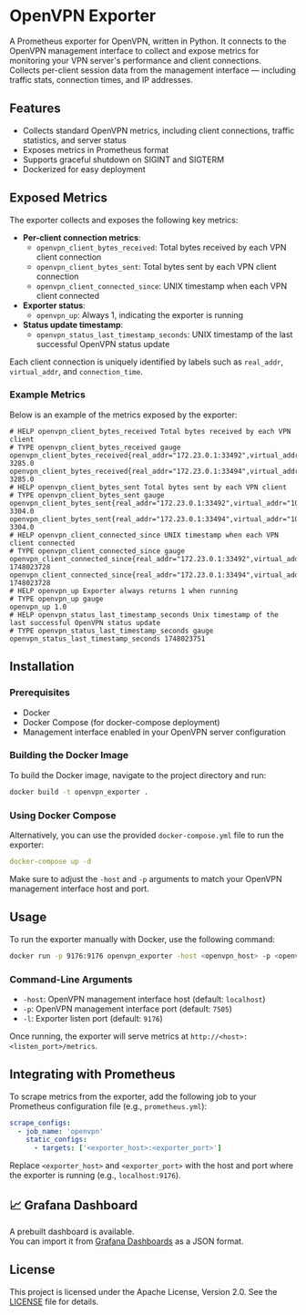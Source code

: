 # OpenVPN Exporter

A Prometheus exporter for OpenVPN, written in Python. It connects to the OpenVPN management interface to collect and expose metrics for monitoring your VPN server's performance and client connections.  
Collects per-client session data from the management interface — including traffic stats, connection times, and IP addresses.

## Features

- Collects standard OpenVPN metrics, including client connections, traffic statistics, and server status
- Exposes metrics in Prometheus format
- Supports graceful shutdown on SIGINT and SIGTERM
- Dockerized for easy deployment

## Exposed Metrics

The exporter collects and exposes the following key metrics:

- **Per-client connection metrics**:
  - `openvpn_client_bytes_received`: Total bytes received by each VPN client connection
  - `openvpn_client_bytes_sent`: Total bytes sent by each VPN client connection
  - `openvpn_client_connected_since`: UNIX timestamp when each VPN client connected
- **Exporter status**:
  - `openvpn_up`: Always 1, indicating the exporter is running
- **Status update timestamp**:
  - `openvpn_status_last_timestamp_seconds`: UNIX timestamp of the last successful OpenVPN status update

Each client connection is uniquely identified by labels such as `real_addr`, `virtual_addr`, and `connection_time`.

### Example Metrics

Below is an example of the metrics exposed by the exporter:

```plaintext
# HELP openvpn_client_bytes_received Total bytes received by each VPN client
# TYPE openvpn_client_bytes_received gauge
openvpn_client_bytes_received{real_addr="172.23.0.1:33492",virtual_addr="10.66.77.5",connection_time="1748023728"} 3285.0
openvpn_client_bytes_received{real_addr="172.23.0.1:33494",virtual_addr="10.66.77.3",connection_time="1748023728"} 3285.0
# HELP openvpn_client_bytes_sent Total bytes sent by each VPN client
# TYPE openvpn_client_bytes_sent gauge
openvpn_client_bytes_sent{real_addr="172.23.0.1:33492",virtual_addr="10.66.77.5",connection_time="1748023728"} 3304.0
openvpn_client_bytes_sent{real_addr="172.23.0.1:33494",virtual_addr="10.66.77.3",connection_time="1748023728"} 3304.0
# HELP openvpn_client_connected_since UNIX timestamp when each VPN client connected
# TYPE openvpn_client_connected_since gauge
openvpn_client_connected_since{real_addr="172.23.0.1:33492",virtual_addr="10.66.77.5",connection_time="1748023728"} 1748023728
openvpn_client_connected_since{real_addr="172.23.0.1:33494",virtual_addr="10.66.77.3",connection_time="1748023728"} 1748023728
# HELP openvpn_up Exporter always returns 1 when running
# TYPE openvpn_up gauge
openvpn_up 1.0
# HELP openvpn_status_last_timestamp_seconds Unix timestamp of the last successful OpenVPN status update
# TYPE openvpn_status_last_timestamp_seconds gauge
openvpn_status_last_timestamp_seconds 1748023751
```

## Installation

### Prerequisites

- Docker
- Docker Compose (for docker-compose deployment)
- Management interface enabled in your OpenVPN server configuration

### Building the Docker Image

To build the Docker image, navigate to the project directory and run:

```bash
docker build -t openvpn_exporter .
```

### Using Docker Compose

Alternatively, you can use the provided `docker-compose.yml` file to run the exporter:

```yaml
docker-compose up -d
```

Make sure to adjust the `-host` and `-p` arguments to match your OpenVPN management interface host and port.

## Usage

To run the exporter manually with Docker, use the following command:

```bash
docker run -p 9176:9176 openvpn_exporter -host <openvpn_host> -p <openvpn_port> -l <listen_port>
```

### Command-Line Arguments

- `-host`: OpenVPN management interface host (default: `localhost`)
- `-p`: OpenVPN management interface port (default: `7505`)
- `-l`: Exporter listen port (default: `9176`)

Once running, the exporter will serve metrics at `http://<host>:<listen_port>/metrics`.

## Integrating with Prometheus

To scrape metrics from the exporter, add the following job to your Prometheus configuration file (e.g., `prometheus.yml`):

```yaml
scrape_configs:
  - job_name: 'openvpn'
    static_configs:
      - targets: ['<exporter_host>:<exporter_port>']
```

Replace `<exporter_host>` and `<exporter_port>` with the host and port where the exporter is running (e.g., `localhost:9176`).

## 📈 Grafana Dashboard

A prebuilt dashboard is available.  
You can import it from [Grafana Dashboards](https://ideone.com/RbfDkO) as a JSON format.

## License

This project is licensed under the Apache License, Version 2.0. See the [LICENSE](LICENSE) file for details.
